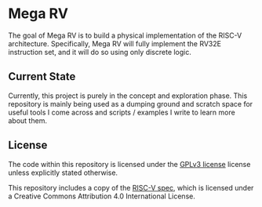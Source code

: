 # Mega RV
The goal of Mega RV is to build a physical implementation of the RISC-V architecture. Specifically, Mega RV will fully
implement the RV32E instruction set, and it will do so using only discrete logic.

## Current State
Currently, this project is purely in the concept and exploration phase. This repository is mainly being used as a
dumping ground and scratch space for useful tools I come across and scripts / examples I write to learn more about them.

## License

The code within this repository is licensed under the [GPLv3 license](https://www.gnu.org/licenses/gpl-3.0.en.html)
license unless explicitly stated otherwise.

This repository includes a copy of the [RISC-V spec](https://github.com/riscv/riscv-isa-manual), which is licensed under
a Creative Commons Attribution 4.0 International License.
